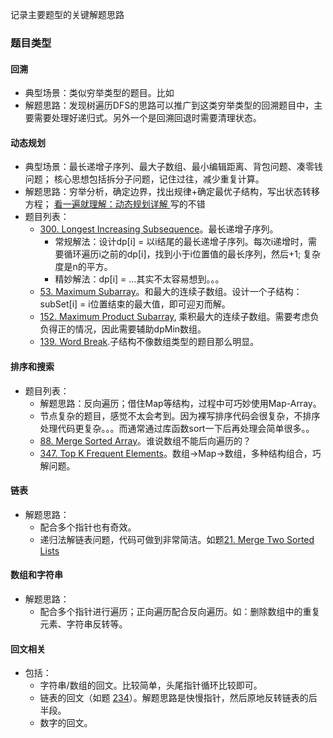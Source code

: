  记录主要题型的关键解题思路

### 题目类型
#### 回溯
* 典型场景：类似穷举类型的题目。比如
* 解题思路：发现树遍历DFS的思路可以推广到这类穷举类型的回溯题目中，主要需要处理好递归式。另外一个是回溯回退时需要清理状态。

#### 动态规划

* 典型场景：最长递增子序列、最大子数组、最小编辑距离、背包问题、凑零钱问题； 核心思想包括拆分子问题，记住过往，减少重复计算。
* 解题思路：穷举分析，确定边界，找出规律+确定最优子结构，写出状态转移方程；
    [看一遍就理解：动态规划详解 ](https://juejin.cn/post/6951922898638471181#heading-15) 写的不错
* 题目列表：
    * [300. Longest Increasing Subsequence](https://leetcode.com/problems/longest-increasing-subsequence/)。最长递增子序列。
        * 常规解法：设计dp[i] = 以i结尾的最长递增子序列。每次i递增时，需要循环遍历i之前的dp[i]，找到小于i位置值的最长序列，然后+1; 复杂度是n的平方。
        * 精妙解法：dp[i] = ...其实不太容易想到。。。
    * [53. Maximum Subarray](https://leetcode.com/problems/maximum-subarray/)。和最大的连续子数组。设计一个子结构：subSet[i] = i位置结束的最大值，即可迎刃而解。 
    * [152. Maximum Product Subarray](https://leetcode.com/problems/maximum-product-subarray/), 乘积最大的连续子数组。需要考虑负负得正的情况，因此需要辅助dpMin数组。
    * [139. Word Break](https://leetcode.com/problems/word-break/).子结构不像数组类型的题目那么明显。

#### 排序和搜索
* 题目列表：
    * 解题思路：反向遍历；借住Map等结构，过程中可巧妙使用Map-Array。
    * 节点复杂的题目，感觉不太会考到。因为裸写排序代码会很复杂，不排序处理代码更复杂。。。而通常通过库函数sort一下后再处理会简单很多。。
    * [88. Merge Sorted Array](https://leetcode.com/problems/merge-sorted-array/)。谁说数组不能后向遍历的？
    * [347. Top K Frequent Elements](https://leetcode.com/problems/top-k-frequent-elements/)。数组->Map->数组，多种结构组合，巧解问题。
    
#### 链表
* 解题思路：
    * 配合多个指针也有奇效。
    * 递归法解链表问题，代码可做到非常简洁。如题[21. Merge Two Sorted Lists](https://leetcode.com/problems/merge-two-sorted-lists/)
#### 数组和字符串
* 解题思路：
    * 配合多个指针进行遍历；正向遍历配合反向遍历。如：删除数组中的重复元素、字符串反转等。  
    
#### 回文相关
* 包括：
    * 字符串/数组的回文。比较简单，头尾指针循环比较即可。
    * 链表的回文（如题 [234](https://leetcode.com/problems/palindrome-linked-list/)）。解题思路是快慢指针，然后原地反转链表的后半段。
    * 数字的回文。
    
